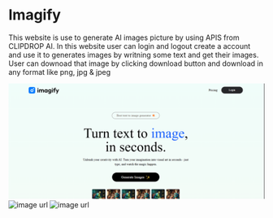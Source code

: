 # Imagify
This website is use to generate AI images picture by using APIS from CLIPDROP AI. In this website user can login and logout create a account and use it to generates images by writning some text and get their images. User can downoad that image by clicking download button and download in any format like png, jpg & jpeg


![image url](https://github.com/farhan1807ahmad/Imagify-Text-To-Image-/blob/35099c2813a30fa7a32d8615021bd0672a662f52/homee.PNG)
![image url]()
![image url]()

